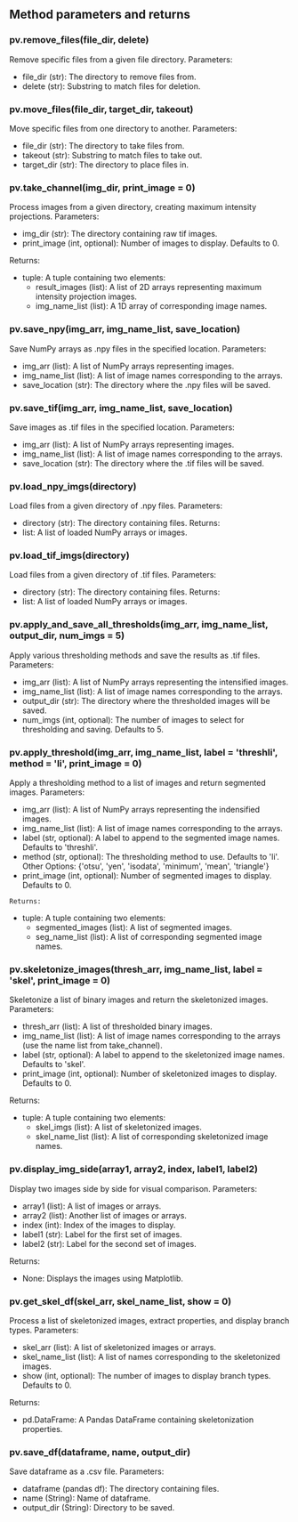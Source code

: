 
## Method parameters and returns

### pv.remove_files(file_dir, delete)
Remove specific files from a given file directory.
Parameters:
  - file_dir (str): The directory to remove files from.
  - delete (str): Substring to match files for deletion.

### pv.move_files(file_dir, target_dir, takeout)
Move specific files from one directory to another.
Parameters:
   - file_dir (str): The directory to take files from.
   - takeout (str): Substring to match files to take out.
   - target_dir (str): The directory to place files in.


### pv.take_channel(img_dir, print_image = 0)
Process images from a given directory, creating maximum intensity projections.
Parameters:
  - img_dir (str): The directory containing raw tif images.
  - print_image (int, optional): Number of images to display. Defaults to 0.

Returns:
   - tuple: A tuple containing two elements:
       - result_images (list): A list of 2D arrays representing maximum intensity projection images.
       - img_name_list (list): A 1D array of corresponding image names.

### pv.save_npy(img_arr, img_name_list, save_location)
Save NumPy arrays as .npy files in the specified location.
Parameters:
   - img_arr (list): A list of NumPy arrays representing images.
   - img_name_list (list): A list of image names corresponding to the arrays.
   - save_location (str): The directory where the .npy files will be saved.

### pv.save_tif(img_arr, img_name_list, save_location)
Save images as .tif files in the specified location.
Parameters:
   - img_arr (list): A list of NumPy arrays representing images.
   - img_name_list (list): A list of image names corresponding to the arrays.
   - save_location (str): The directory where the .tif files will be saved.

### pv.load_npy_imgs(directory)
Load files from a given directory of .npy files.
   	Parameters:
   - directory (str): The directory containing files.
   	Returns:
   - list: A list of loaded NumPy arrays or images.

### pv.load_tif_imgs(directory)
Load files from a given directory of .tif files.
  	Parameters:
   - directory (str): The directory containing files.
  	Returns:
   - list: A list of loaded NumPy arrays or images.

### pv.apply_and_save_all_thresholds(img_arr, img_name_list, output_dir, num_imgs = 5)
Apply various thresholding methods and save the results as .tif files.
Parameters:
   - img_arr (list): A list of NumPy arrays representing the intensified images.
   - img_name_list (list): A list of image names corresponding to the arrays.
   - output_dir (str): The directory where the thresholded images will be saved.
   - num_imgs (int, optional): The number of images to select for thresholding and saving. Defaults to 5.

### pv.apply_threshold(img_arr, img_name_list, label = 'threshli', method = 'li', print_image = 0)
Apply a thresholding method to a list of images and return segmented images.
  	Parameters:
   - img_arr (list): A list of NumPy arrays representing the indensified images.
   - img_name_list (list): A list of image names corresponding to the arrays.
   - label (str, optional): A label to append to the segmented image names. Defaults to 'threshli'.
   - method (str, optional): The thresholding method to use. Defaults to 'li'.
Other Options: {'otsu', 'yen', 'isodata', 'minimum', 'mean', 'triangle'}
   - print_image (int, optional): Number of segmented images to display. Defaults to 0.

   	Returns:
   - tuple: A tuple containing two elements:
       - segmented_images (list): A list of segmented images.
       - seg_name_list (list): A list of corresponding segmented image names.

### pv.skeletonize_images(thresh_arr, img_name_list, label = 'skel', print_image = 0)
Skeletonize a list of binary images and return the skeletonized images.
Parameters:
   - thresh_arr (list): A list of thresholded binary images.
   - img_name_list (list): A list of image names corresponding to the arrays (use the name list from take_channel).
   - label (str, optional): A label to append to the skeletonized image names. Defaults to 'skel'.
   - print_image (int, optional): Number of skeletonized images to display. Defaults to 0.

Returns:
   - tuple: A tuple containing two elements:
       - skel_imgs (list): A list of skeletonized images.
       - skel_name_list (list): A list of corresponding skeletonized image names.

### pv.display_img_side(array1, array2, index, label1, label2)
Display two images side by side for visual comparison.
Parameters:
   - array1 (list): A list of images or arrays.
   - array2 (list): Another list of images or arrays.
   - index (int): Index of the images to display.
   - label1 (str): Label for the first set of images.
   - label2 (str): Label for the second set of images.

Returns:
   - None: Displays the images using Matplotlib.

### pv.get_skel_df(skel_arr, skel_name_list, show = 0)
Process a list of skeletonized images, extract properties, and display branch types.
   Parameters:
   - skel_arr (list): A list of skeletonized images or arrays.
   - skel_name_list (list): A list of names corresponding to the skeletonized images.
   - show (int, optional): The number of images to display branch types. Defaults to 0.

   Returns:
   - pd.DataFrame: A Pandas DataFrame containing skeletonization properties.

### pv.save_df(dataframe, name, output_dir)
Save dataframe as a .csv file.
   Parameters:
   - dataframe (pandas df): The directory containing files.
   - name (String): Name of dataframe.
   - output_dir (String): Directory to be saved.
